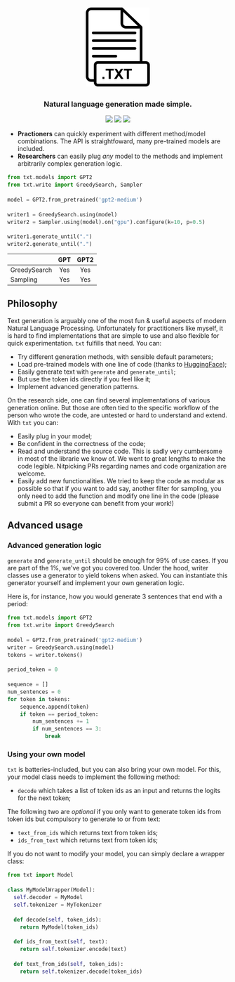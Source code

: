 <h1 align="center">
  <img src="https://raw.githubusercontent.com/rlouf/txt/master/docs/logo.png">
</h1>

<h3 align="center">
  Natural language generation made simple.
</h3>

<p align="center">
  <a href="https://github.com/rlouf/txt/actions?query=workflow%3Abuild"><img src="https://github.com/rlouf/txt/workflows/build/badge.svg?branch=master"></a>
  <a href="https://github.com/rlouf/txt/actions?query=workflow%3Alint"><img src="https://github.com/rlouf/txt/workflows/lint/badge.svg?branch=master"></a>
  <a href="https://github.com/psf/black"><img src="https://img.shields.io/badge/code%20style-black-000000.svg"></a>
</p>

- **Practioners** can quickly experiment with different method/model
  combinations. The API is straightfoward, many pre-trained models are included.
- **Researchers** can easily plug *any* model to the methods and implement
  arbitrarily complex generation logic.

```python
from txt.models import GPT2
from txt.write import GreedySearch, Sampler

model = GPT2.from_pretrained('gpt2-medium')

writer1 = GreedySearch.using(model)
writer2 = Sampler.using(model).on("gpu").configure(k=10, p=0.5)

writer1.generate_until(".")
writer2.generate_until(".")
```

|              | GPT   | GPT2  |
| :---         | :---: | :---: |
| GreedySearch | Yes   | Yes   |
| Sampling     | Yes   | Yes   |

## Philosophy

Text generation is arguably one of the most fun & useful aspects of modern
Natural Language Processing. Unfortunately for practitioners like myself, 
it is hard to find implementations that are simple to use and also flexible for
quick experimentation. `txt` fulfills that need. You can:

- Try different generation methods, with sensible default parameters;
- Load pre-trained models with one line of code (thanks to [HuggingFace](https://github.com/huggingface/transformers));
- Easily generate text with `generate` and `generate_until`;
- But use the token ids directly if you feel like it;
- Implement advanced generation patterns.

On the research side, one can find several implementations of various generation
online. But those are often tied to the specific workflow of the person who
wrote the code, are untested or hard to understand and extend. With `txt` you
can:

- Easily plug in your model;
- Be confident in the correctness of the code;
- Read and understand the source code. This is sadly very cumbersome in most of
  the librarie we know of. We went to great lengths to make the code legible.
  Nitpicking PRs regarding names and code organization are welcome.
- Easily add new functionalities. We tried to keep the code as modular as
  possible so that if you want to add say, another filter for sampling, you
  only need to add the function and modify one line in the code (please submit a
  PR so everyone can benefit from your work!)

## Advanced usage

### Advanced generation logic

`generate` and `generate_until` should be enough for 99% of use cases. If you are part of the 1%, we've got you covered too. Under the hood, writer classes use a generator to yield tokens when
asked. You can instantiate this generator yourself and implement your own generation logic.

Here is, for instance, how you would generate 3 sentences that end with a period:

```python
from txt.models import GPT2
from txt.write import GreedySearch

model = GPT2.from_pretrained('gpt2-medium')
writer = GreedySearch.using(model)
tokens = writer.tokens()

period_token = 0

sequence = []
num_sentences = 0
for token in tokens:
    sequence.append(token)
    if token == period_token:
        num_sentences += 1
        if num_sentences == 3:
            break
```

### Using your own model

`txt` is batteries-included, but you can also bring your own model. For
this, your model class needs to implement the following method:

- `decode` which takes a list of token ids as an input and returns the logits
  for the next token;

The following two are *optional* if you only want to generate token ids from token
ids but compulsory to generate to or from text:

- `text_from_ids` which returns text from token ids;
- `ids_from_text` which returns text from token ids;

If you do not want to modify your model, you can simply declare a wrapper class:

```python
from txt import Model

class MyModelWrapper(Model):
  self.decoder = MyModel
  self.tokenizer = MyTokenizer

  def decode(self, token_ids):
    return MyModel(token_ids)

  def ids_from_text(self, text):
    return self.tokenizer.encode(text)

  def text_from_ids(self, token_ids):
    return self.tokenizer.decode(token_ids)
```
